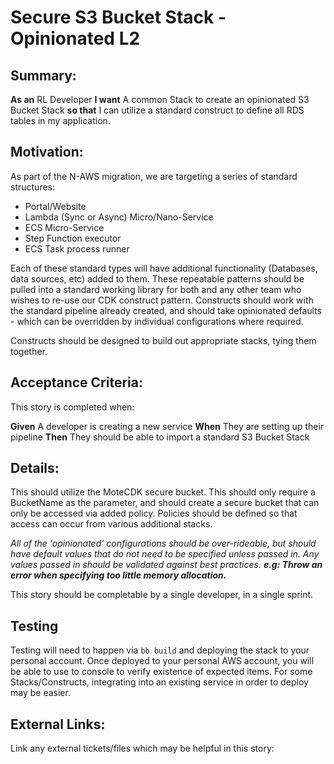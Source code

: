 
# Secure S3 Bucket Stack  - Opinionated L2
## Summary:
**As an** RL Developer **I want** A common Stack to create an opinionated S3 Bucket Stack **so that** I can utilize a standard construct to define all RDS tables in my application.

## Motivation:
As part of the N-AWS migration, we are targeting a series of standard structures:

- Portal/Website
- Lambda (Sync or Async) Micro/Nano-Service
- ECS Micro-Service
- Step Function executor
- ECS Task process runner

Each of these standard types will have additional functionality (Databases, data sources, etc) added to them. These repeatable patterns should be pulled into a standard working library for both   and any other team who wishes to re-use our CDK construct pattern. Constructs should work with the standard pipeline already created, and should take opinionated defaults - which can be overridden by individual configurations where required.

Constructs should be designed to build out appropriate stacks, tying them together.

## Acceptance Criteria:
This story is completed when:

**Given** A developer is creating a new service
**When** They are setting up their pipeline
**Then** They should be able to import a standard S3 Bucket Stack

## Details:

This should utilize the MoteCDK secure bucket. This should only require a BucketName as the parameter, and should create a secure bucket that can only be accessed via added policy. Policies should be defined so that access can occur from various additional stacks.

*All of the 'opinionated' configurations should be over-rideable, but should have default values that do not need to be specified unless passed in. Any values passed in should be validated against best practices. **e.g: Throw an error when specifying too little memory allocation.***


This story should be completable by a single developer, in a single sprint.

## Testing
Testing will need to happen via `bb build` and deploying the stack to your personal account. Once deployed to your personal AWS account, you will be able to use to console to verify existence of expected items. For some Stacks/Constructs, integrating into an existing service in order to deploy may be easier.

## External Links:
Link any external tickets/files which may be helpful in this story:
